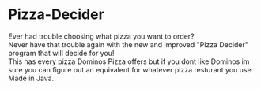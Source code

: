 # Pizza-Decider
Ever had trouble choosing what pizza you want to order?  
Never have that trouble again with the new and improved "Pizza Decider" program that will decide for you!  
This has every pizza Dominos Pizza offers but if you dont like Dominos im sure you can figure out an equivalent for whatever pizza resturant you use.  
Made in Java.
